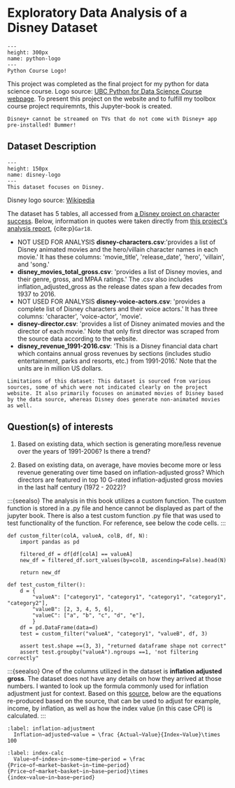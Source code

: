 # Exploratory Data Analysis of a Disney Dataset

```{figure} python-course-logo.png
---
height: 300px
name: python-logo
---
Python Course Logo!
```
This project was completed as the final project for my python for data science course. Logo source: [UBC Python for Data Science Course webpage](https://prog-learn.mds.ubc.ca/). To present this project on the website and to fulfill my toolbox course project requiremnts, this Jupyter-book is created.

```{margin} **Did you know?**
Disney+ cannot be streamed on TVs that do not come with Disney+ app pre-installed! Bummer!
```


## Dataset Description

```{figure} The_Walt_Disney_Company_Logo.png
---
height: 150px
name: disney-logo
---
This dataset focuses on Disney.
```
Disney logo source: [Wikipedia](https://en.wikipedia.org/wiki/Disney_logo)


The dataset has 5 tables, all accessed from [a Disney project on character success](https://data.world/kgarrett/disney-character-success-00-16). Below, information in quotes were taken directly from [this project's analysis report](https://data.world/kgarrett/disney-character-success-00-16/workspace/file?filename=DisneyReport.pdf), {cite:p}`Gar18`. 

- NOT USED FOR ANALYSIS **disney-characters.csv**:'provides a list of Disney animated movies and the hero/villain character names in each movie.' It has these columns: 'movie_title', 'release_date', 'hero', 'villain', and 'song.'
- **disney_movies_total_gross.csv**: 'provides a list of Disney movies, and their genre, gross, and MPAA ratings.' The .csv also includes inflation_adjusted_gross as the release dates span a few decades from 1937 to 2016.
- NOT USED FOR ANALYSIS **disney-voice-actors.csv**: 'provides a complete list of Disney characters and their voice actors.' It has three columns: 'character', 'voice-actor', 'movie'.
- **disney-director.csv**: 'provides a list of Disney animated movies and the director of each movie.' Note that only first director was scraped from the source data according to the website. 
- **disney_revenue_1991-2016.csv**: 'This is a Disney financial data chart which contains annual gross revenues by sections (includes studio entertainment, parks and resorts, etc.) from 1991-2016.' Note that the units are in million US dollars. 

```{note}
Limitations of this dataset: This dataset is sourced from various sources, some of which were not indicated clearly on the project website. It also primarily focuses on animated movies of Disney based by the data source, whereas Disney does generate non-animated movies as well.
```

## Question(s) of interests

1. Based on existing data, which section is generating more/less revenue over the years of 1991-2006? Is there a trend? 

2. Based on existing data, on average, have movies become more or less revenue generating over time based on inflation-adjusted gross? Which directors are featured in top 10 G-rated inflation-adjusted gross movies in the last half century (1972 - 2022)? 

:::{seealso}
The analysis in this book utilizes a custom function. The custom function is stored in a .py file and hence cannot be displayed as part of the jupyter book. There is also a test custom function .py file that was used to test functionality of the function. For reference, see below the code cells.
:::

```
def custom_filter(colA, valueA, colB, df, N):
    import pandas as pd

    filtered_df = df[df[colA] == valueA]
    new_df = filtered_df.sort_values(by=colB, ascending=False).head(N)

    return new_df
```

```
def test_custom_filter():
    d = {
        "valueA": ["category1", "category1", "category1", "category1", "category2"],
        "valueB": [2, 3, 4, 5, 6],
        "valueC": ["a", "b", "c", "d", "e"],
        }
    df = pd.DataFrame(data=d)
    test = custom_filter("valueA", "category1", "valueB", df, 3)
    
    assert test.shape ==(3, 3), "returned dataframe shape not correct"
    assert test.groupby("valueA").ngroups ==1, 'not filtering correctly"
```


:::{seealso}
One of the columns utilized in the dataset is **inflation adjusted gross**. The dataset does not have any details on how they arrived at those numbers. I wanted to look up the formula commonly used for inflation adjustment just for context. Based on this [source](https://timeseriesreasoning.com/contents/inflation-adjustment/), below are the equations re-produced based on the source, that can be used to adjust for example, income, by inflation, as well as how the index value (in this case CPI) is calculated.
:::


```{math}
:label: inflation-adjustment
  Inflation~adjusted~value = \frac {Actual~Value}{Index~Value}\times 100
```

```{math}
:label: index-calc
  Value~of~index~in~some~time~period = \frac {Price~of~market~basket~in~time~period}{Price~of~market~basket~in~base~period}\times {index~value~in~base~period}
```
